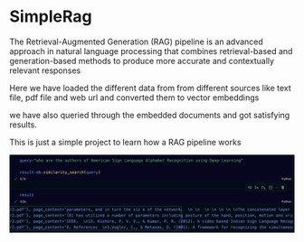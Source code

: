 # SimpleRag
The Retrieval-Augmented Generation (RAG) pipeline is an advanced approach in natural language processing that combines retrieval-based and generation-based methods to produce more accurate and contextually relevant responses

Here we have loaded the different data from from different sources like text file, pdf file and web url
and converted them to vector embeddings

we have also queried through the embedded documents and got satisfying results.

This is just a simple project to learn how a RAG pipeline works  

![alt text](https://github.com/Prithiviraj25/SimpleRag/blob/main/rag1.png)
 